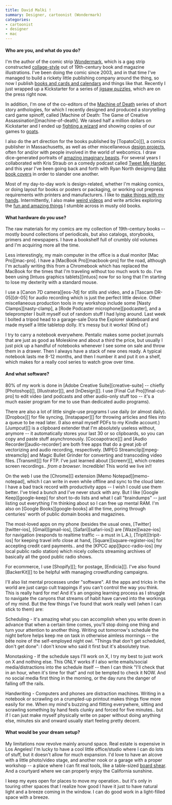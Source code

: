 ```yaml
---
title: David Malki !
summary: Designer, cartoonist (Wondermark)
categories:
- cartoonist
- designer
- mac
---
```


#### Who are you, and what do you do?

I'm the author of the comic strip [Wondermark](http://wondermark.com/ "David's web comic."), which is a gag strip constructed [collage-style](http://vimeo.com/channels/16489 "David's Vimeo video of his comic creation process.") out of 19th-century book and magazine illustrations. I've been doing the comic since 2003, and in that time I've managed to build a rickety little publishing company around the thing, so now I publish [books and cards and calendars](http://store.wondermark.com "David's online store.") and things like that. Recently I just wrapped up a Kickstarter for a series of [jigsaw puzzles](https://www.kickstarter.com/projects/malki/wondermarks-jigsaw-puzzles-of-fictional-victorian "David's jigsaw puzzle Kickstarter project."), which are on the press right now.

In addition, I'm one of the co-editors of the [Machine of Death](http://machineofdeath.net/about/books "A collection of short stories about death.") series of short story anthologies, for which I recently designed and produced a storytelling card game spinoff, called [Machine of Death: The Game of Creative Assassination][machine-of-death]. We raised half a million dollars on Kickstarter and I ended up [fighting a wizard](http://vimeo.com/83538563 "A video of David fighting a wizard.") and showing copies of our games to [goats](http://vimeo.com/81177364 "A video of goats being shown Machine of Death."). 

I also do the art direction for the books published by [TopatoCo][], a comics publisher in Massachusetts, as well as other miscellaneous [design projects](http://audibleblog.co.uk/2013/11/19/real-true-actual-stories-of-america/ "A post about David's 'Real True Actual Stories' animations."), often for and/or with people involved in the world of webcomics. I draw dice-generated portraits of [amazing imaginary beasts](http://rollasketch.com/ "David's dice-based illustration site."). For several years I collaborated with Kris Straub on a comedy podcast called [Tweet Me Harder](http://tweetmeharder.com/ "David and Kris' comedy podcast."), and this year I've been going back and forth with Ryan North designing [fake book covers](http://bookwar.tumblr.com "David and Ryan's book cover art warfare site.") in order to slander one another.

Most of my day-to-day work is design-related, whether I'm making comics, or doing layout for books or posters or packaging, or working out prepress requirements with printers and manufacturers. I like to [make things with my hands](http://unusualtimes.net/one-last-question-for-our-curate-a-box-artist-mr-david-malki/ "An interview with David about a box he made."). Intermittently, I also make [weird videos](https://www.youtube.com/user/darthkittenlover "David's YouTube videos.") and write articles exploring the [fun and amazing things](http://wondermark.com/tag/true-stuff/ "David's posts about real things he finds in old books.") I stumble across in musty old books.

#### What hardware do you use?

The raw materials for my comics are my collection of 19th-century books -- mostly bound collections of periodicals, but also catalogs, storybooks, primers and newspapers. I have a bookshelf full of crumbly old volumes and I'm acquiring more all the time.

Less interestingly, my main computer in the office is a dual monitor [Mac Pro][mac-pro]. I have a [MacBook Pro][macbook-pro] for the road, although I'm actually writing this from a Chromebook which has replaced the MacBook for the times that I'm traveling without too much work to do. I've been using [Intuos graphics tablets][intuos] now for so long that I'm starting to lose my dexterity with a standard mouse. 

I use a [Canon 7D camera][eos-7d] for stills and video, and a [Tascam DR-05][dr-05] for audio recording which is just the perfect little device. Other miscellaneous production tools in my workshop include some [Nasty Clamps][nasty-clamp], a [Rode Podcaster microphone][podcaster], and a teleprompter I built myself out of random stuff I had lying around. Last week I bolted a tripod head to a garage-sale Dora the Explorer skateboard and made myself a little tabletop dolly. It's messy but it works! (Kind of.)

I try to carry a notebook everywhere. Pentalic makes some pocket journals that are just as good as Moleskine and about a third the price, but usually I just pick up a handful of notebooks whenever I see some on sale and throw them in a drawer. Then I always have a stack of new ones ready. A typical notebook lasts me 8-12 months, and then I number it and put it on a shelf, which makes for a really cool series to watch grow over time.

#### And what software?

80% of my work is done in [Adobe Creative Suite][creative-suite] -- chiefly [Photoshop][], [Illustrator][], and [InDesign][]. I use [Final Cut Pro][final-cut-pro] to edit video (and podcasts and other audio-only stuff too -- it's a much easier program for me to use than dedicated audio programs). 

There are also a lot of little single-use programs I use daily (or almost daily). [Dropbox][] for file syncing, [Instapaper][] for throwing articles and files into a queue to be read later. (I also email myself PDFs to my Kindle account.) [Jumpcut][] is a clipboard extender that I'm absolutely useless without, anymore -- it automatically stores your last 30 or so clipboards, so you can copy and paste stuff asynchronously. [Cocoapotrace][] and [Audio Recorder][audio-recorder] are both free apps that do a great job of vectorizing and audio recording, respectively. [MPEG Streamclip][mpeg-streamclip] and Magic Bullet Grinder for converting and transcoding video files. [Transmit][] for FTP. I've just learned about [Screenr][], which creates screen recordings.. _from a browser_. Incredible! This world we live in!!
 
On the web I use the [Chrome][] extension [Memo Notepad][memo-notepad], which I can write in even while offline and sync to the cloud later. I have a bad track record with productivity apps -- I wish I could use them better. I've tried a bunch and I've never stuck with any. But I like [Google Keep][google-keep] for short to-do lists and what I call "braindumps" -- just listing out everything I'm thinking about so I can free up mental RAM. I'm also on [Google Books][google-books] all the time, poring through centuries' worth of public domain books and magazines.

The most-loved apps on my phone (besides the usual ones, [Twitter][twitter-ios], [Gmail][gmail-ios], [Safari][safari-ios]) are [Waze][waze-ios] for navigation (responds to realtime traffic -- a must in L.A.), [TripIt][tripit-ios] for keeping travel info close at hand, [Square][square-register-ios] for accepting credit card payments.. and the [KPCC app][kpcc-radio-ios] (my local public radio station) which nicely collects streaming archives of basically all the good public radio shows.

For ecommerce, I use [Shopify][]; for postage, [Endicia][]. I've also found [BackerKit][] to be helpful with managing crowdfunding campaigns.

I'll also list mental processes under "software". All the apps and tricks in the world are just cargo cult trappings if you can't control the way you think. This is really hard for me! And it's an ongoing learning process as I struggle to navigate the canyons that streams of habit have carved into the workings of my mind. But the few things I've found that work really well (when I can stick to them) are:

Scheduling - it's amazing what you can accomplish when you write down in advance that when a certain time comes, you'll stop doing one thing and turn your attention to another thing. Writing out tomorrow's schedule the night before helps keep me on task in otherwise aimless mornings -- the bête noire of the self-employed night owl. "Things that don't get scheduled, don't get done": I don't know who said it first but it's absolutely true.

Monotasking - If the schedule says I'll work on X, I try my best to just work on X and nothing else. This ONLY works if I also write emails/social media/distractions into the schedule itself -- then I can think "I'll check that in an hour, when it's time for that" and not be tempted to check it NOW. And no social media first thing in the morning, or the day runs the danger of falling off the rails. 

Handwriting - Computers and phones are distraction machines. Writing in a notebook or scrawling on a crumpled-up printout makes things flow more easily for me. When my mind's buzzing and flitting everywhere, sitting and scrawling something by hand feels clunky and forced for five minutes.. but if I can just make myself physically write on paper without doing anything else, minutes six and onward usually start feeling pretty decent.

#### What would be your dream setup?

My limitations now revolve mainly around space. Real estate is expensive in Los Angeles! I'm lucky to have a cool little office/studio where I can do lots of stuff, but it doesn't allow for much expansion. I'd love to have an alcove with a little photo/video stage, and another nook or a garage with a proper workshop -- a place where I can fit real tools, like a table-sized [board shear](http://en.wikipedia.org/wiki/Board_shear "The Wikipedia entry for a board shear."). And a courtyard where we can properly enjoy the California sunshine.

I keep my eyes open for places to move my operation.. but it's only in touring other spaces that I realize how good I have it just to have natural light and a breeze coming in the window. I can do good work in a light-filled space with a breeze.